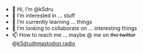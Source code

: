 - 👋 Hi, I’m @k5dru
- 👀 I’m interested in ... stuff
- 🌱 I’m currently learning ... things
- 💞️ I’m looking to collaborate on ... interesting things
- 📫 How to reach me ... maybe @ me on ~~the twitter~~ @k5dru@mastodon.radio

<!---
k5dru/k5dru is a ✨ special ✨ repository because its `README.md` (this file) appears on your GitHub profile.
You can click the Preview link to take a look at your changes.
--->
